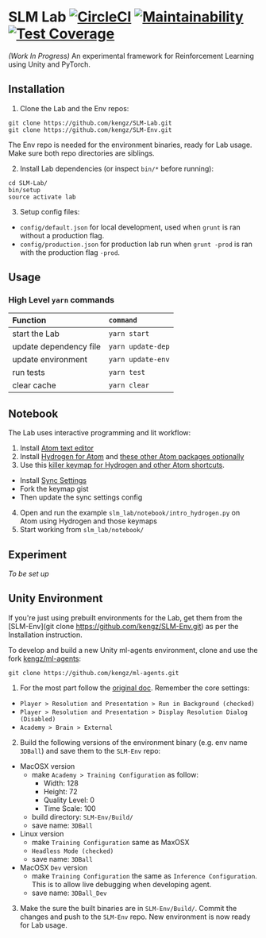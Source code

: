 # SLM Lab [![CircleCI](https://circleci.com/gh/kengz/SLM-Lab.svg?style=shield)](https://circleci.com/gh/kengz/SLM-Lab) [![Maintainability](https://api.codeclimate.com/v1/badges/20c6a124c468b4d3e967/maintainability)](https://codeclimate.com/github/kengz/SLM-Lab/maintainability) [![Test Coverage](https://api.codeclimate.com/v1/badges/20c6a124c468b4d3e967/test_coverage)](https://codeclimate.com/github/kengz/SLM-Lab/test_coverage)
_(Work In Progress)_ An experimental framework for Reinforcement Learning using Unity and PyTorch.

## Installation

1. Clone the Lab and the Env repos:
  ```shell
  git clone https://github.com/kengz/SLM-Lab.git
  git clone https://github.com/kengz/SLM-Env.git
  ```
  The Env repo is needed for the environment binaries, ready for Lab usage. Make sure both repo directories are siblings.

2. Install Lab dependencies (or inspect `bin/*` before running):
  ```shell
  cd SLM-Lab/
  bin/setup
  source activate lab
  ```

3. Setup config files:
  -  `config/default.json` for local development, used when `grunt` is ran without a production flag.
  -  `config/production.json` for production lab run when `grunt -prod` is ran with the production flag `-prod`.

## Usage

### High Level `yarn` commands

| Function | `command` |
| :------------- | :------------- |
| start the Lab | `yarn start` |
| update dependency file | `yarn update-dep` |
| update environment | `yarn update-env` |
| run tests | `yarn test` |
| clear cache | `yarn clear` |

## Notebook

The Lab uses interactive programming and lit workflow:

1. Install [Atom text editor](https://atom.io/)
2. Install [Hydrogen for Atom](https://atom.io/packages/hydrogen) and [these other Atom packages optionally](https://gist.github.com/kengz/70c20a0cb238ba1fbb29cdfe402c6470#file-packages-json-L3)
3. Use this [killer keymap for Hydrogen and other Atom shortcuts](https://gist.github.com/kengz/70c20a0cb238ba1fbb29cdfe402c6470#file-keymap-cson-L15-L18).
  - Install [Sync Settings](https://atom.io/packages/sync-settings)
  - Fork the keymap gist
  - Then update the sync settings config
4. Open and run the example `slm_lab/notebook/intro_hydrogen.py` on Atom using Hydrogen and those keymaps
5. Start working from `slm_lab/notebook/`

## Experiment

_To be set up_

## Unity Environment

If you're just using prebuilt environments for the Lab, get them from the [SLM-Env](git clone https://github.com/kengz/SLM-Env.git) as per the Installation instruction.

To develop and build a new Unity ml-agents environment, clone and use the fork [kengz/ml-agents](https://github.com/kengz/ml-agents):
  ```shell
  git clone https://github.com/kengz/ml-agents.git
  ```

1. For the most part follow the [original doc](https://github.com/Unity-Technologies/ml-agents/blob/master/docs/Getting-Started-with-Balance-Ball.md#building-unity-environment). Remember the core settings:
  - `Player > Resolution and Presentation > Run in Background (checked)`
  - `Player > Resolution and Presentation > Display Resolution Dialog (Disabled)`
  - `Academy > Brain > External`

2. Build the following versions of the environment binary (e.g. env name `3DBall`) and save them to the `SLM-Env` repo:
  - MacOSX version
    - make `Academy > Training Configuration` as follow:
      - Width: 128
      - Height: 72
      - Quality Level: 0
      - Time Scale: 100
    - build directory: `SLM-Env/Build/`
    - save name: `3DBall`
  - Linux version
    - make `Training Configuration` same as MaxOSX
    - `Headless Mode (checked)`
    - save name: `3DBall`
  - MacOSX `Dev` version
    - make `Training Configuration` the same as `Inference Configuration`. This is to allow live debugging when developing agent.
    - save name: `3DBall_Dev`

3. Make the sure the built binaries are in `SLM-Env/Build/`. Commit the changes and push to the `SLM-Env` repo. New environment is now ready for Lab usage.
